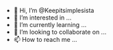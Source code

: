 - 👋 Hi, I’m @Keepitsimplesista
- 👀 I’m interested in ...
- 🌱 I’m currently learning ...
- 💞️ I’m looking to collaborate on ...
- 📫 How to reach me ...

<!---
Keepitsimplesista/Keepitsimplesista is a ✨ special ✨ repository because its `README.md` (this file) appears on your GitHub profile.
You can click the Preview link to take a look at your changes.
--->
